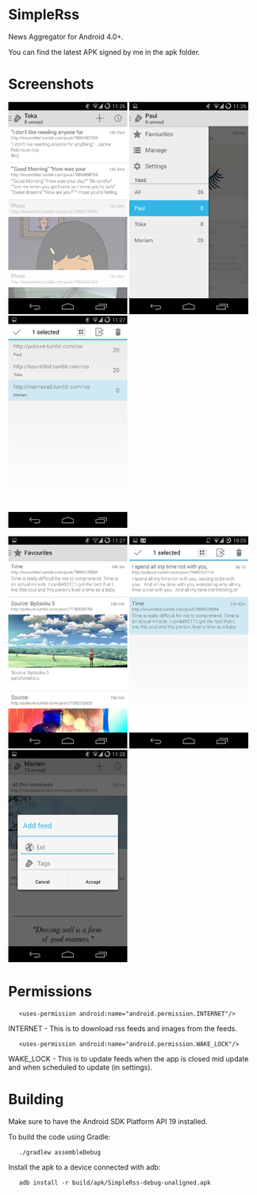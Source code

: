 SimpleRss
===

News Aggregator for Android 4.0+.

You can find the latest APK signed by me in the apk folder.

Screenshots
===

[![ScreenShot](screenshots/thumbnails/one_preview.png)](screenshots/one.png)
[![ScreenShot](screenshots/thumbnails/two_preview.png)](screenshots/two.png)
[![ScreenShot](screenshots/thumbnails/three_preview.png)](screenshots/three.png)

[![ScreenShot](screenshots/thumbnails/four_preview.png)](screenshots/four.png)
[![ScreenShot](screenshots/thumbnails/five_preview.png)](screenshots/five.png)
[![ScreenShot](screenshots/thumbnails/six_preview.png)](screenshots/six.png)


Permissions
===
```
   <uses-permission android:name="android.permission.INTERNET"/>
```

INTERNET - This is to download rss feeds and images from the feeds.

```
   <uses-permission android:name="android.permission.WAKE_LOCK"/>
```

WAKE_LOCK - This is to update feeds when the app is closed mid update and when scheduled to update (in settings).

Building
===

Make sure to have the Android SDK Platform API 19 installed.

To build the code using Gradle:

```
   ./gradlew assembleDebug
```

Install the apk to a device connected with adb:

```
   adb install -r build/apk/SimpleRss-debug-unaligned.apk
```